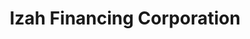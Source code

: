 ---
title: "Izah Financing Corporation"
url: /zamboanga-city/izah-financing-corporation/
shop: pawnbroker
---